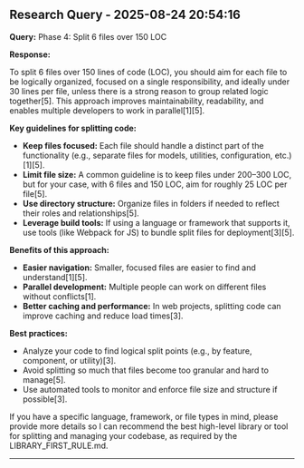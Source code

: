 
## Research Query - 2025-08-24 20:54:16

**Query:** Phase 4: Split 6 files over 150 LOC

**Response:**

To split 6 files over 150 lines of code (LOC), you should aim for each file to be logically organized, focused on a single responsibility, and ideally under 30 lines per file, unless there is a strong reason to group related logic together[5]. This approach improves maintainability, readability, and enables multiple developers to work in parallel[1][5].

**Key guidelines for splitting code:**
- **Keep files focused:** Each file should handle a distinct part of the functionality (e.g., separate files for models, utilities, configuration, etc.)[1][5].
- **Limit file size:** A common guideline is to keep files under 200–300 LOC, but for your case, with 6 files and 150 LOC, aim for roughly 25 LOC per file[5].
- **Use directory structure:** Organize files in folders if needed to reflect their roles and relationships[5].
- **Leverage build tools:** If using a language or framework that supports it, use tools (like Webpack for JS) to bundle split files for deployment[3][5].

**Benefits of this approach:**
- **Easier navigation:** Smaller, focused files are easier to find and understand[1][5].
- **Parallel development:** Multiple people can work on different files without conflicts[1].
- **Better caching and performance:** In web projects, splitting code can improve caching and reduce load times[3].

**Best practices:**
- Analyze your code to find logical split points (e.g., by feature, component, or utility)[3].
- Avoid splitting so much that files become too granular and hard to manage[5].
- Use automated tools to monitor and enforce file size and structure if possible[3].

If you have a specific language, framework, or file types in mind, please provide more details so I can recommend the best high-level library or tool for splitting and managing your codebase, as required by the LIBRARY_FIRST_RULE.md.

---
